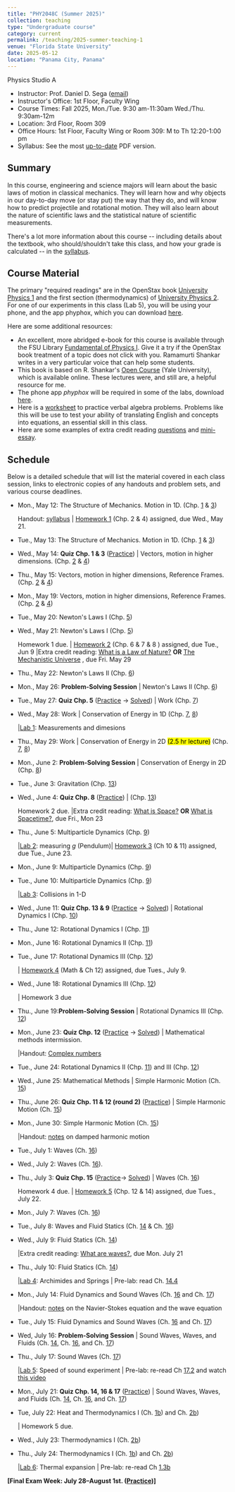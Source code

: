 ```yaml
---
title: "PHY2048C (Summer 2025)"
collection: teaching
type: "Undergraduate course"
category: current
permalink: /teaching/2025-summer-teaching-1
venue: "Florida State University"
date: 2025-05-12
location: "Panama City, Panama"
---
```

Physics Studio A

* Instructor:	Prof. Daniel D. Sega ([email](mailto:dsega@fsu.edu))
* Instructor's Office: 1st Floor, Faculty Wing	
* Course Times: Fall 2025, Mon./Tue. 9:30 am-11:30am Wed./Thu. 9:30am-12m
* Location:	3rd Floor, Room 309
* Office Hours: 1st Floor, Faculty Wing or Room 309: M to Th 12:20-1:00 pm
* Syllabus:	See the most [up-to-date](../files/PHY2048C.pdf) PDF version.

Summary
-----------
In this course, engineering and science majors will learn about the basic laws of motion in classical mechanics. They will learn how and why objects in our day-to-day move (or stay put) the way that they do, and will know how to predict projectile and rotational motion. They will also learn about the nature of scientific laws and the statistical nature of scientific measurements.

There's a lot more information about this course -- including details about the textbook, who should/shouldn't take this class, and how your grade is calculated -- in the [syllabus](../files/PHY2048C.pdf).

Course Material
--------------
The primary "required readings" are in the OpenStax book [University Physics 1](https://openstax.org/details/books/university-physics-volume-1) and the first section (thermodynamics) of [University Physics 2](https://openstax.org/details/books/university-physics-volume-2). For one of our experiments in this class (Lab 5), you will be using your phone, and the app phyphox, which you can download [here](https://phyphox.org).

Here are some additional resources:

* An excellent, more abridged e-book for this course is available through the FSU Library [Fundamental of Physics I](https://fsu-flvc.primo.exlibrisgroup.com/discovery/openurl?institution=01FALSC_FSU&vid=01FALSC_FSU:Home&isbn=9780300243772&genre=book&eisbn=9780300249583&title=Fundamentals%20of%20Physics%20I&sid=jstor:jstor). Give it a try if the OpenStax book treatment of a topic does not click with you. Ramamurti Shankar writes in a very particular voice that can help some students.
* This book is based on R. Shankar's [Open Course](https://oyc.yale.edu/physics/phys-200) (Yale University), which is available online. These lectures were, and still are, a helpful resource for me.
* The phone app *phyphox* will be required in some of the labs, download [here](https://phyphox.org/download/).
* Here is a [worksheet](../files/verbalal.pdf) to practice verbal algebra problems. Problems like this will be use to test your ability of translating English and concepts into equations, an essential skill in this class.
* Here are some examples of extra credit reading [questions](../files/hectorEC.pdf) and [mini-essay](../files/anabellaEC.pdf).

Schedule
-------------

Below is a detailed schedule that will list the material covered in each class session, links to electronic copies of any handouts and problem sets, and various course deadlines.

* Mon., May 12: The Structure of Mechanics. Motion in 1D. (Chp. [1](https://openstax.org/books/university-physics-volume-1/pages/1-introduction) & [3](https://openstax.org/books/university-physics-volume-1/pages/3-introduction))

  Handout: [syllabus](../files/PHY2048C.pdf) | [Homework 1](../files/homework1.pdf) (Chp. 2 & 4) assigned, due Wed., May 21.
* Tue., May 13: The Structure of Mechanics. Motion in 1D. (Chp. [1](https://openstax.org/books/university-physics-volume-1/pages/1-introduction) & [3](https://openstax.org/books/university-physics-volume-1/pages/3-introduction))
* Wed., May 14: **Quiz Chp. 1 & 3** ([Practice](../files/mock1.pdf)) \| Vectors, motion in higher dimensions. (Chp. [2](https://openstax.org/books/university-physics-volume-1/pages/2-introduction) & [4](https://openstax.org/books/university-physics-volume-1/pages/4-introduction))
* Thu., May 15: Vectors, motion in higher dimensions, Reference Frames. (Chp. [2](https://openstax.org/books/university-physics-volume-1/pages/2-introduction) & [4](https://openstax.org/books/university-physics-volume-1/pages/4-introduction))
* Mon., May 19: Vectors, motion in higher dimensions, Reference Frames. (Chp. [2](https://openstax.org/books/university-physics-volume-1/pages/2-introduction) & [4](https://openstax.org/books/university-physics-volume-1/pages/4-introduction))
* Tue., May 20: Newton's Laws I (Chp. [5](https://openstax.org/books/university-physics-volume-1/pages/5-introduction))
* Wed., May 21: Newton's Laws I (Chp. [5](https://openstax.org/books/university-physics-volume-1/pages/5-introduction))
  
  Homework 1 due. | [Homework 2](../files/2048Chw2.pdf) (Chp. 6 & 7 & 8 ) assigned, due Tue., Jun 9 |Extra credit reading: [What is a Law of Nature?](https://1000wordphilosophy.com/2014/02/17/laws-of-nature/) **OR** [The Mechanistic Universe](https://www.loc.gov/collections/finding-our-place-in-the-cosmos-with-carl-sagan/articles-and-essays/modeling-the-cosmos/physical-astronomy-for-the-mechanistic-universe) , due Fri. May 29
* Thu., May 22: Newton's Laws II (Chp. [6](https://openstax.org/books/university-physics-volume-1/pages/6-introduction))
* Mon., May 26: **Problem-Solving Session** \| Newton's Laws II (Chp. [6](https://openstax.org/books/university-physics-volume-1/pages/6-introduction))
* Tue., May 27: **Quiz Chp. 5** ([Practice](../files/mock2.pdf) -> [Solved](../images/mock2sol.jpg)) \| Work (Chp. [7](https://openstax.org/books/university-physics-volume-1/pages/7-introduction))
* Wed., May 28:  Work \| Conservation of Energy in 1D (Chp. [7](https://openstax.org/books/university-physics-volume-1/pages/7-introduction), [8](https://openstax.org/books/university-physics-volume-1/pages/8-introduction))

    |[Lab 1](../files/2048lab1.pdf): Measurements and dimesions
* Thu., May 29: Work \| Conservation of Energy in 2D <mark>(2.5 hr lecture)</mark> (Chp. [7](https://openstax.org/books/university-physics-volume-1/pages/7-introduction), [8](https://openstax.org/books/university-physics-volume-1/pages/8-introduction))
* Mon., June 2: **Problem-Solving Session** \| Conservation of Energy in 2D (Chp. [8](https://openstax.org/books/university-physics-volume-1/pages/8-introduction))
* Tue., June 3: Gravitation (Chp. [13](https://openstax.org/books/university-physics-volume-1/pages/13-introduction))
* Wed., June 4: **Quiz Chp. 8** ([Practice](../files/mock3r.pdf)) \| (Chp. [13](https://openstax.org/books/university-physics-volume-1/pages/13-introduction)) 

  Homework 2 due. |Extra credit reading: [What is Space?](https://1000wordphilosophy.com/2022/08/03/what-is-space/) **OR** [What is Spacetime?](https://1000wordphilosophy.com/2022/06/24/philosophy-of-time/), due Fri., Mon 23
* Thu., June 5: Multiparticle Dynamics (Chp. [9](https://openstax.org/books/university-physics-volume-1/pages/9-introduction))

  |[Lab 2](../files/2048lab2.pdf): measuring *g* (Pendulum)| [Homework 3](../files/2048Chw3.pdf) (Ch 10 & 11) assigned, due Tue., June 23.
* Mon., June 9: Multiparticle Dynamics (Chp. [9](https://openstax.org/books/university-physics-volume-1/pages/9-introduction))
* Tue., June 10: Multiparticle Dynamics (Chp. [9](https://openstax.org/books/university-physics-volume-1/pages/9-introduction))

  |[Lab 3](../files/2048lab3b.pdf): Collisions in 1-D
* Wed., June 11: **Quiz Chp. 13 & 9** ([Practice](../files/mock3.pdf) -> [Solved](../files/mock3sol.jpg)) \| Rotational Dynamics I (Chp. [10](https://openstax.org/books/university-physics-volume-1/pages/10-introduction))
* Thu., June 12: Rotational Dynamics I (Chp. [11](https://openstax.org/books/university-physics-volume-1/pages/11-introduction))
* Mon., June 16: Rotational Dynamics II (Chp. [11](https://openstax.org/books/university-physics-volume-1/pages/11-introduction))
* Tue., June 17: Rotational Dynamics III (Chp. [12](https://openstax.org/books/university-physics-volume-1/pages/12-introduction))

  | [Homework 4](../files/2048Chw4.pdf) (Math & Ch 12) assigned, due Tues., July 9.
* Wed., June 18: Rotational Dynamics III (Chp. [12](https://openstax.org/books/university-physics-volume-1/pages/12-introduction))

  | Homework 3 due 
* Thu., June 19:**Problem-Solving Session** \|  Rotational Dynamics III (Chp. [12](https://openstax.org/books/university-physics-volume-1/pages/12-introduction))
* Mon., June 23: **Quiz Chp. 12** ([Practice](../files/mock4.pdf) -> [Solved](../files/mock4sol.pdf)) \| Mathematical methods intermission.

  |Handout: [Complex numbers](../files/complex_numbers.pdf)  
* Tue., June 24: Rotational Dynamics II (Chp. [11](https://openstax.org/books/university-physics-volume-1/pages/11-introduction)) and III (Chp. [12](https://openstax.org/books/university-physics-volume-1/pages/12-introduction))
* Wed., June 25: Mathematical Methods \| Simple Harmonic Motion (Ch. [15](https://openstax.org/books/university-physics-volume-1/pages/15-introduction))
* Thu., June 26:  **Quiz Chp. 11 & 12 (round 2)** ([Practice](../files/mock4r2.pdf)) \| Simple Harmonic Motion (Ch. [15](https://openstax.org/books/university-physics-volume-1/pages/15-introduction))
* Mon., June 30: Simple Harmonic Motion (Ch. [15](https://openstax.org/books/university-physics-volume-1/pages/15-introduction))

  |Handout: [notes](../files/dampedShankar.pdf) on damped harmonic motion
* Tue., July 1: Waves (Ch. [16](https://openstax.org/books/university-physics-volume-1/pages/16-introduction))
* Wed.,  July 2: Waves (Ch. [16](https://openstax.org/books/university-physics-volume-1/pages/16-introduction)).
* Thu., July 3: **Quiz Chp. 15** ([Practice](../files/mock5.pdf)-> [Solved](../files/mocksol5.pdf)) \| Waves (Ch. [16](https://openstax.org/books/university-physics-volume-1/pages/16-introduction))

  Homework 4 due. | [Homework 5](../files/2048Chw5.pdf) (Chp. 12 & 14) assigned, due Tues., July 22.
* Mon., July 7: Waves (Ch. [16](https://openstax.org/books/university-physics-volume-1/pages/16-introduction))
* Tue., July 8: Waves and Fluid Statics (Ch. [14](https://openstax.org/books/university-physics-volume-1/pages/14-introduction) & Ch. [16](https://openstax.org/books/university-physics-volume-1/pages/16-introduction))
* Wed., July 9: Fluid Statics (Ch. [14](https://openstax.org/books/university-physics-volume-1/pages/14-introduction))

   |Extra credit reading: [What are waves?](../files/Waves.pdf), due Mon. July 21
* Thu., July 10: Fluid Statics (Ch. [14](https://openstax.org/books/university-physics-volume-1/pages/14-introduction))

  |[Lab 4](../files/2048lab4.pdf): Archimides and Springs \| Pre-lab: read Ch. [14.4](https://openstax.org/books/university-physics-volume-1/pages/14-4-archimedes-principle-and-buoyancy)
* Mon., July 14: Fluid Dynamics and Sound Waves (Ch. [16](https://openstax.org/books/university-physics-volume-1/pages/16-introduction) and Ch. [17](https://openstax.org/books/university-physics-volume-1/pages/17-introduction))

  |Handout: [notes](../files/NavierStokes.pdf) on the Navier-Stokes equation and the wave equation
* Tue., July 15: Fluid Dynamics and Sound Waves (Ch. [16](https://openstax.org/books/university-physics-volume-1/pages/16-introduction) and Ch. [17](https://openstax.org/books/university-physics-volume-1/pages/17-introduction))
* Wed, July 16: **Problem-Solving Session** \| Sound Waves, Waves, and Fluids (Ch. [14](https://openstax.org/books/university-physics-volume-1/pages/14-introduction), Ch. [16](https://openstax.org/books/university-physics-volume-1/pages/16-introduction), and Ch. [17](https://openstax.org/books/university-physics-volume-1/pages/17-introduction)) 
* Thu., July 17: Sound Waves (Ch. [17](https://openstax.org/books/university-physics-volume-1/pages/17-introduction))

  |[Lab 5](../files/2048lab5.pdf): Speed of sound experiment \| Pre-lab: re-read Ch [17.2](https://openstax.org/books/university-physics-volume-1/pages/17-2-speed-of-sound) and watch [this video](https://phyphox.org/experiment/speed-of-sound/)
* Mon., July 21: **Quiz Chp. 14, 16 & 17** ([Practice](../files/mock6.pdf)) \| Sound Waves, Waves, and Fluids (Ch. [14](https://openstax.org/books/university-physics-volume-1/pages/14-introduction), Ch. [16](https://openstax.org/books/university-physics-volume-1/pages/16-introduction), and Ch. [17](https://openstax.org/books/university-physics-volume-1/pages/17-introduction)) 
* Tue, July 22: Heat and Thermodynamics I (Ch. [1b](https://openstax.org/books/university-physics-volume-2/pages/3-introduction)) and Ch. [2b](https://openstax.org/books/university-physics-volume-2/pages/3-introduction))

  | Homework 5 due.
* Wed., July 23: Thermodynamics I (Ch. [2b](https://openstax.org/books/university-physics-volume-2/pages/3-introduction))
* Thu., July 24: Thermodynamics I (Ch. [1b](https://openstax.org/books/university-physics-volume-2/pages/3-introduction)) and Ch. [2b](https://openstax.org/books/university-physics-volume-2/pages/3-introduction))

    |[Lab 6](../files/2048lab6.pdf): Thermal expansion \| Pre-lab: re-read Ch [1.3b](https://openstax.org/books/university-physics-volume-2/pages/1-3-thermal-expansion)




**[Final Exam Week: July 28–August 1st. ([Practice](../files/mockFinalExam.pdf))]** 
